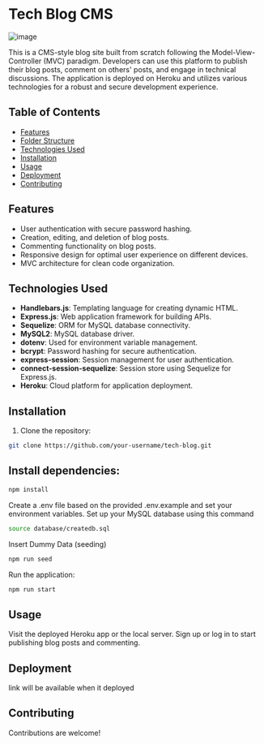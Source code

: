 # Tech Blog CMS

![image](https://github.com/Yogesh699/Tech-Blog/assets/143371945/ccb8a3da-9636-4790-88c9-927f6f3044b5)

This is a CMS-style blog site built from scratch following the Model-View-Controller (MVC) paradigm. Developers can use this platform to publish their blog posts, comment on others' posts, and engage in technical discussions. The application is deployed on Heroku and utilizes various technologies for a robust and secure development experience.

## Table of Contents

- [Features](#features)
- [Folder Structure](#folder-structure)
- [Technologies Used](#technologies-used)
- [Installation](#installation)
- [Usage](#usage)
- [Deployment](#deployment)
- [Contributing](#contributing)

## Features

- User authentication with secure password hashing.
- Creation, editing, and deletion of blog posts.
- Commenting functionality on blog posts.
- Responsive design for optimal user experience on different devices.
- MVC architecture for clean code organization.

## Technologies Used

- **Handlebars.js**: Templating language for creating dynamic HTML.
- **Express.js**: Web application framework for building APIs.
- **Sequelize**: ORM for MySQL database connectivity.
- **MySQL2**: MySQL database driver.
- **dotenv**: Used for environment variable management.
- **bcrypt**: Password hashing for secure authentication.
- **express-session**: Session management for user authentication.
- **connect-session-sequelize**: Session store using Sequelize for Express.js.
- **Heroku**: Cloud platform for application deployment.

## Installation

1. Clone the repository:
```bash
git clone https://github.com/your-username/tech-blog.git
```

## Install dependencies:
```bash
npm install
```
Create a .env file based on the provided .env.example and set your environment variables.
Set up your MySQL database using this command 
```bash
source database/createdb.sql
```
Insert Dummy Data (seeding)
```bash
npm run seed
```
Run the application:
```bash
npm run start
```
## Usage
Visit the deployed Heroku app or the local server.
Sign up or log in to start publishing blog posts and commenting.

## Deployment
link will be available when it deployed

## Contributing
Contributions are welcome! 


